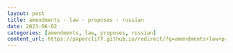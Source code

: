 ```yaml
---
layout: post
title: amendments · law · proposes · russian
date: 2023-06-02
categories: [amendments, law, proposes, russian]
content_url: https://papercliff.github.io/redirect/?q=amendments+law+proposes+russian&tbs=cdr:1,cd_min:6/1/2023,cd_max:6/3/2023
---
```


